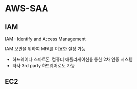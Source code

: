 # AWS-SAA
## **IAM**
IAM : Identify and Access Management

IAM 보안을 위하여 MFA를 이용한 설정 가능
* 하드웨어나 스마트폰, 컴퓨터 애플리케이션을 통한 2차 인증 시스템
* 타사 3rd party 하드웨어로도 가능
## **EC2**

